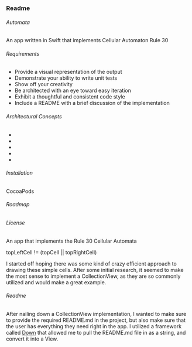 ### Readme

###### Automata

An app written in Swift that implements Cellular Automaton Rule 30




###### Requirements

* Provide a visual representation of the output
* Demonstrate your ability to write unit tests
* Show off your creativity
* Be architected with an eye toward easy iteration
* Exhibit a thoughtful and consistent code style
* Include a README with a brief discussion of the implementation


###### Architectural Concepts
*
*
*
*
*


###### Installation
CocoaPods


###### Roadmap


###### License




An app that implements the Rule 30 Cellular Automata


topLeftCell != (topCell || topRightCell)

I started off hoping there was some kind of crazy efficient approach to drawing these simple cells. After some initial research, it seemed to make the most sense to implement a CollectionView, as they are so commonly utilized and would make a great example.


###### Readme
After nailing down a CollectionView implementation, I wanted to make sure to provide the required README.md in the project, but also make sure that the user has everything they need right in the app. I utilized a framework called [Down](https://github.com/iwasrobbed/Down) that allowed me to pull the README.md file in as a string, and convert it into a View. 
